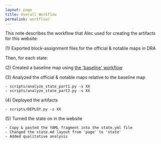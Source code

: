 ```yaml
---
layout: page
title: Overall Workflow
permalink: workflow/
---
```


This note describes the workflow that Alec used for creating the artifacts for this website:

(1) Exported block-assignment files for the official &amp; notable maps in DRA

Then, for each state:

(2) Created a baseline map using [the 'baseline' workflow](./_pages/baseline_workflow.markdown) 

(3) Analyzed the official & notable maps relative to the baseline map

    - scripts/analyze_state_part1.py -s XX
    - scripts/analyze_state_part2.py -s XX

(4) Deployed the artifacts

    - scripts/DEPLOY.py -s XX

(5) Turned the state on in the website

    - Copy & pasted the YAML fragment into the state.yml file
    - Changed the state.md layout from 'page' to 'state'
    - Added qualitative analysis

